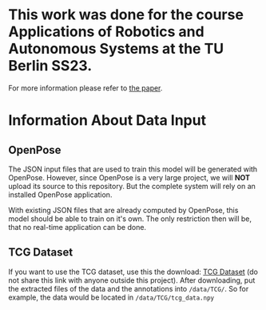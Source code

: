 # This work was done for the course Applications of Robotics and Autonomous Systems at the TU Berlin SS23.
For more information please refer to [the paper](https://github.com/deniz997/pedestrian-pose-recognition/blob/main/APPRAS_report.pdf).

# Information About Data Input

## OpenPose

The JSON input files that are used to train this model will be generated with OpenPose. However, since OpenPose is a very large project, we will **NOT** upload its source to this repository. But the complete system will rely on an installed OpenPose application.

With existing JSON files that are already computed by OpenPose, this model should be able to train on it's own. The only restriction then will be, that no real-time application can be done.

## TCG Dataset

If you want to use the TCG dataset, use this the download: [TCG Dataset](https://drive.google.com/file/d/1N1fr_ngslFSnnzraCCioK929G51QATZR/view) (do not share this link with anyone outside this project). After downloading, put the extracted files of the data and the annotations into `/data/TCG/`. So for example, the data would be located in `/data/TCG/tcg_data.npy`

